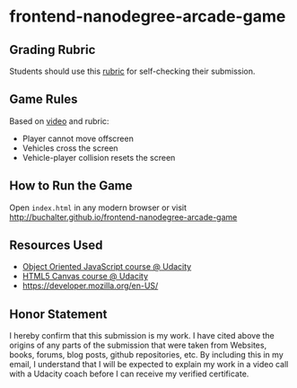 frontend-nanodegree-arcade-game
===============================

## Grading Rubric
Students should use this [rubric](https://www.udacity.com/course/viewer#!/c-ud015/l-3072058665/m-3072588797) for self-checking their submission.

## Game Rules
Based on [video](https://www.youtube.com/watch?v=p2JhGrrwLuQ&feature=youtu.be) and rubric:
* Player cannot move offscreen
* Vehicles cross the screen
* Vehicle-player collision resets the screen

## How to Run the Game
Open `index.html` in any modern browser or visit http://buchalter.github.io/frontend-nanodegree-arcade-game

## Resources Used
* [Object Oriented JavaScript course @ Udacity](https://www.udacity.com/course/viewer#!/c-ud015-nd)
* [HTML5 Canvas course @ Udacity](https://www.udacity.com/course/viewer#!/c-ud292-nd)
* https://developer.mozilla.org/en-US/

## Honor Statement
I hereby confirm that this submission is my work. I have cited above the origins of any parts of the submission that were taken from Websites, books, forums, blog posts, github repositories, etc. By including this in my email, I understand that I will be expected to explain my work in a video call with a Udacity coach before I can receive my verified certificate.
